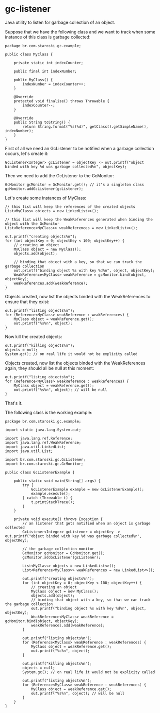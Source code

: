 # gc-listener
Java utility to listen for garbage collection of an object.

Suppose that we have the following class and we want to track when some instance of this class is garbage collected:

    package br.com.staroski.gc.example;

    public class MyClass {

        private static int indexCounter;

        public final int indexNumber;

        public MyClass() {
            indexNumber = indexCounter++;
        }

        @Override
        protected void finalize() throws Throwable {
            indexCounter--;
        }

        @Override
        public String toString() {
            return String.format("%s(%d)", getClass().getSimpleName(), indexNumber);
        }
    }

First of all we need an GcListener to be notified when a garbage collection occurs, let's create it:

    GcListener<Integer> gcListener = objectKey -> out.printf("object binded with key %d was garbage collected%n", objectKey);

Then we need to add the GcListener to the GcMonitor:

    GcMonitor gcMonitor = GcMonitor.get(); // it's a singleton class
    gcMonitor.addGcListener(gcListener);

Let's create some instances of MyClass:

    // this list will keep the references of the created objects
    List<MyClass> objects = new LinkedList<>();

    // this list will keep the WeakReferences generated when binding the object with the GcMonitor
    List<Reference<MyClass>> weakReferences = new LinkedList<>();

    out.printf("creating objects%n");
    for (int objectKey = 0; objectKey < 100; objectKey++) {
        // creating an object
        MyClass object = new MyClass();
        objects.add(object);

        // binding that object with a key, so that we can track the garbage collection
        out.printf("binding object %s with key %d%n", object, objectKey);
        WeakReference<MyClass> weakReference = gcMonitor.bind(object, objectKey);
        weakReferences.add(weakReference);
    }

Objects created, now list the objects binded with the WeakReferences to ensure that they exist:

    out.printf("listing objects%n");
    for (Reference<MyClass> weakReference : weakReferences) {
        MyClass object = weakReference.get();
        out.printf("%s%n", object);
    }

Now kill the created objects:

    out.printf("killing objects%n");
    objects = null;
    System.gc(); // on real life it would not be explicity called

Objects created, now list the objects binded with the WeakReferences again, they should all be null at this moment:

    out.printf("listing objects%n");
    for (Reference<MyClass> weakReference : weakReferences) {
        MyClass object = weakReference.get();
        out.printf("%s%n", object); // will be null
    }
That's it.

The following class is the working example:

    package br.com.staroski.gc.example;

    import static java.lang.System.out;

    import java.lang.ref.Reference;
    import java.lang.ref.WeakReference;
    import java.util.LinkedList;
    import java.util.List;

    import br.com.staroski.gc.GcListener;
    import br.com.staroski.gc.GcMonitor;

    public class GcListenerExample {

        public static void main(String[] args) {
            try {
                GcListenerExample example = new GcListenerExample();
                example.execute();
            } catch (Throwable t) {
                t.printStackTrace();
            }
        }

        private void execute() throws Exception {
            // an listener that gets notified when an object is garbage collected
            GcListener<Integer> gcListener = objectKey -> out.printf("object binded with key %d was garbage collected%n", objectKey);

            // the garbage collection monitor
            GcMonitor gcMonitor = GcMonitor.get();
            gcMonitor.addGcListener(gcListener);

            List<MyClass> objects = new LinkedList<>();
            List<Reference<MyClass>> weakReferences = new LinkedList<>();

            out.printf("creating objects%n");
            for (int objectKey = 0; objectKey < 100; objectKey++) {
                // creating an object
                MyClass object = new MyClass();
                objects.add(object);
                // binding that object with a key, so that we can track the garbage collection
                out.printf("binding object %s with key %d%n", object, objectKey);
                WeakReference<MyClass> weakReference = gcMonitor.bind(object, objectKey);
                weakReferences.add(weakReference);
            }

            out.printf("listing objects%n");
            for (Reference<MyClass> weakReference : weakReferences) {
                MyClass object = weakReference.get();
                out.printf("%s%n", object);
            }

            out.printf("killing objects%n");
            objects = null;
            System.gc(); // on real life it would not be explicity called

            out.printf("listing objects%n");
            for (Reference<MyClass> weakReference : weakReferences) {
                MyClass object = weakReference.get();
                out.printf("%s%n", object); // will be null
            }
        }
    }
